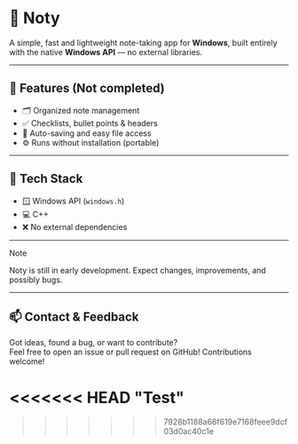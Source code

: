 # 📝 Noty

A simple, fast and lightweight note-taking app for **Windows**, built entirely with the native **Windows API** — no external libraries.

---

## 🚀 Features (Not completed)

- 🗂️ Organized note management
- ✅ Checklists, bullet points & headers
- 💾 Auto-saving and easy file access
- ⚙️ Runs without installation (portable)

---

## 🧱 Tech Stack

- 🪟 Windows API (`windows.h`)
- 💻 C++
- ❌ No external dependencies

---
> [!NOTE]
> Noty is still in early development. Expect changes, improvements, and possibly bugs.

---

## 📫 Contact & Feedback

Got ideas, found a bug, or want to contribute?  
Feel free to open an issue or pull request on GitHub! Contributions welcome!

<<<<<<< HEAD
"Test" 
=======
>>>>>>> 7928b1188a66f619e7168feee9dcf03d0ac40c1e
